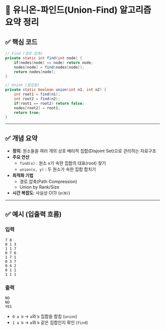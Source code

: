 # 📌 유니온-파인드(Union-Find) 알고리즘 요약 정리

## ✅ 핵심 코드
```java
// Find (경로 압축)
private static int find(int node) {	
    if(nodes[node] == node) return node;   
    nodes[node] = find(nodes[node]);       
    return nodes[node];
}

// Union (합집합)
private static boolean union(int n1, int n2) {
    int root1 = find(n1);
    int root2 = find(n2);
    if(root1 == root2) return false;      
    nodes[root2] = root1;                 
    return true;
}
```

---

## ✅ 개념 요약
- **정의**: 원소들을 여러 개의 상호 배타적 집합(Disjoint Set)으로 관리하는 자료구조  
- **주요 연산**
  - `find(x)` : 원소 x가 속한 집합의 대표(root) 찾기
  - `union(x, y)` : 두 원소가 속한 집합 합치기
- **최적화 기법**
  - 경로 압축(Path Compression)
  - Union by Rank/Size
- **시간 복잡도**: 사실상 O(1) (`α(N)`)

---

## ✅ 예시 (입출력 흐름)

### 입력
```
7 8
0 1 3
1 1 7
0 7 6
1 7 1
0 3 7
0 4 2
0 1 1
1 1 1
```

### 출력
```
NO
NO
YES
```

- `0 a b` → `a`와 `b` 집합을 합침 (`union`)  
- `1 a b` → `a`와 `b` 같은 집합인지 확인 (`find`)  
